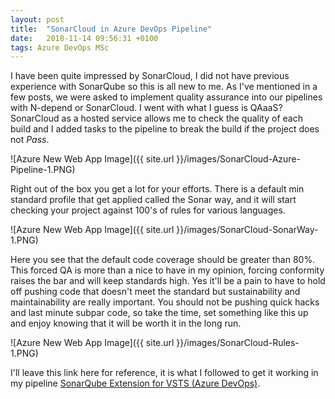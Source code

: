 ```yaml
---
layout: post
title:  "SonarCloud in Azure DevOps Pipeline"
date:   2018-11-14 09:56:31 +0100
tags: Azure DevOps MSc
---
```


I have been quite impressed by SonarCloud, I did not have previous experience with SonarQube so this is all new to me. As I've mentioned in a few posts, we were asked to implement quality assurance into our pipelines with N-depend or SonarCloud. I went with what I guess is QAaaS? SonarCloud as a hosted service allows me to check the quality of each build and I added tasks to the pipeline to break the build if the project does not _Pass_.

![Azure New Web App Image]({{ site.url }}/images/SonarCloud-Azure-Pipeline-1.PNG)

Right out of the box you get a lot for your efforts. There is a default min standard profile that get applied called the Sonar way, and it will start checking your project against 100's of rules for various languages.

![Azure New Web App Image]({{ site.url }}/images/SonarCloud-SonarWay-1.PNG)

Here you see that the default code coverage should be greater than 80%. This forced QA is more than a nice to have in my opinion, forcing conformity raises the bar and will keep standards high. Yes it'll be a pain to have to hold off pushing code that doesn't meet the standard but sustainability and maintainability are really important. You should not be pushing quick hacks and last minute subpar code, so take the time, set something like this up and enjoy knowing that it will be worth it in the long run.

![Azure New Web App Image]({{ site.url }}/images/SonarCloud-Rules-1.PNG)


I'll leave this link here for reference, it is what I followed to get it working in my pipeline [SonarQube Extension for VSTS (Azure DevOps)](https://docs.sonarqube.org/display/SCAN/Analyzing+with+SonarQube+Extension+for+VSTS-TFS).